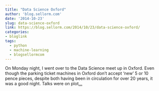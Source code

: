 ```yaml
---
title: "Data Science Oxford"
author: 'blog.sellorm.com'
date: '2014-10-23'
slug: data-science-oxford
link: https://blog.sellorm.com/2014/10/23/data-science-oxford/
categories:
- bloglink
tags:
  - python
  - machine-learning
  - blogsellormcom
---
```


On Monday night, I went over to the Data Science meet up in Oxford. Even though the parking ticket machines in Oxford don’t accept ‘new’ 5 or 10 pence pieces, despite both having been in circulation for over 20 years, it was a good night. Talks were on plot[... <i class="fas fa-external-link-alt"></i>](https://blog.sellorm.com/2014/10/23/data-science-oxford/)

